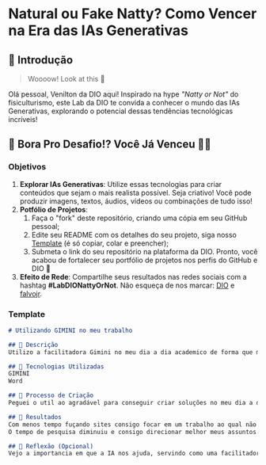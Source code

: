 # Natural ou Fake Natty? Como Vencer na Era das IAs Generativas

## 🚀 Introdução

> Woooow! Look at this 👀

Olá pessoal, Venilton da DIO aqui! Inspirado na hype _"Natty or Not"_ do fisiculturismo, este Lab da DIO te convida a conhecer o mundo das IAs Generativas, explorando o potencial dessas tendências tecnológicas incríveis!

## 🎯 Bora Pro Desafio!? Você Já Venceu 💪🤓

### Objetivos

1. **Explorar IAs Generativas**: Utilize essas tecnologias para criar conteúdos que sejam o mais realista possível. Seja criativo! Você pode produzir imagens, textos, áudios, vídeos ou combinações de tudo isso!
1. **Potfólio de Projetos**:
    1. Faça o "fork" deste repositório, criando uma cópia em seu GitHub pessoal;
    2. Edite seu README com os detalhes do seu projeto, siga nosso [Template](#template) (é só copiar, colar e preencher);
    3. Submeta o link do seu repositório na plataforma da DIO. Pronto, você acabou de fortalecer seu portfólio de projetos nos perfis do GitHub e DIO 🚀
1. **Efeito de Rede**: Compartilhe seus resultados nas redes sociais com a hashtag **#LabDIONattyOrNot**. Não esqueça de nos marcar: [DIO](https://www.linkedin.com/school/dio-makethechange) e [falvojr](https://www.linkedin.com/in/falvojr).

### Template

```markdown
# Utilizando GIMINI no meu trabalho

## 📒 Descrição
Utilizo a facilitadora Gimini no meu dia a dia academico de forma que me dê dados e informações mais rápidamente, utilizando de manipulação para que a mesma dê as respostas que eu desejo.

## 🤖 Tecnologias Utilizadas
GIMINI
Word

## 🧐 Processo de Criação
Peguei o util ao agradável para conseguir criar soluções no meu dia a dia me baseando na maior dor, o tempo, focando principalemnte nele resolvi por no vocabulário com a IA coisas que a fizesse me dar as respostas que eu queria, tendo assim mais tempo para desenvolver minha pesquisa ou até ir em busca de outros materiais.

## 🚀 Resultados
Com menos tempo fuçando sites consigo focar em um trabalho ao qual não me sinto tão cansativa em criar, me atentando principalemente em me policiar quando estiver querendo "roubar" uma resposta sem ao menos ter entendido o conceito.
O tempo de pesquisa diminuiu e consigo direcionar melhor meus assuntos e tempo de criação no dia a dia.

## 💭 Reflexão (Opcional)
Vejo a importancia em que a IA nos ajuda, servindo como uma facilitadora no trabalho, faculdade, etc mantendo principalmente cuidado com a forma que estudo as informações passadas e como as coloco no meu ambiente. Não adianta ter a resposta na ponta dos dedos se ao menos sei o que significa ou como faze-la sem o uso da IA.
```




